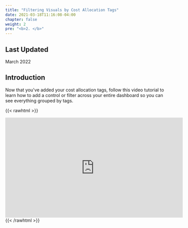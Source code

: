 ```yaml
---
title: "Filtering Visuals by Cost Allocation Tags"
date: 2021-03-18T11:16:08-04:00
chapter: false
weight: 2
pre: "<b>2. </b>"
---
```


## Last Updated
March 2022

## Introduction

Now that you've added your cost allocation tags, follow this video tutorial to learn how to add a control or filter across your entire dashboard so you can see everything grouped by tags. 

{{< rawhtml >}}
<iframe width="560" height="315" src="https://www.youtube.com/embed/7lTH-XzPfHc" title="YouTube video player" frameborder="0" allow="accelerometer; autoplay; clipboard-write; encrypted-media; gyroscope; picture-in-picture" allowfullscreen></iframe>
{{< /rawhtml >}}
